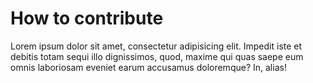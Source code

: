 # How to contribute

Lorem ipsum dolor sit amet, consectetur adipisicing elit. Impedit iste et debitis totam sequi illo dignissimos, quod, maxime qui quas saepe eum omnis laboriosam eveniet earum accusamus doloremque? In, alias!
